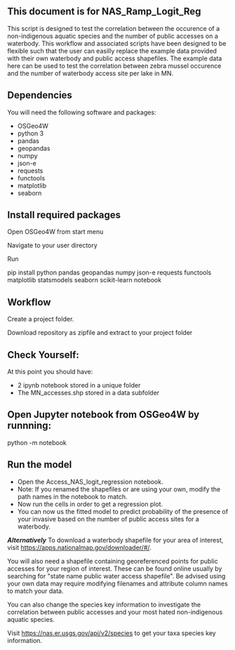 ## This document is for NAS_Ramp_Logit_Reg

This script is designed to test the correlation between the occurence of a non-indigenous aquatic species and the number of public accesses on a waterbody. This workflow and associated scripts have been designed to be flexible such that the user can easilly replace the example data provided with their own waterbody and public access shapefiles. The example data here can be used to test the correlation between zebra mussel occurence and the number of waterbody access site per lake in MN.

## Dependencies
You will need the following software and packages:

* OSGeo4W
* python 3
* pandas
* geopandas
* numpy
* json-e
* requests
* functools
* matplotlib
* seaborn

## Install required packages

Open OSGeo4W from start menu

Navigate to your user directory 

Run
	
pip install python pandas geopandas numpy json-e requests functools matplotlib statsmodels seaborn scikit-learn notebook


## Workflow
Create a project folder.

Download repository as zipfile and extract to your project folder

## Check Yourself:
	
At this point you should have:
	

* 2 ipynb notebook stored in a unique folder
* The MN_accesses.shp stored in a data subfolder 

## Open Jupyter notebook from OSGeo4W by runnning:

python -m notebook

## Run the model

* Open the Access_NAS_logit_regression notebook.
* Note: If you renamed the shapefiles or are using your own, modify the path names in the notebook to match.
* Now run the cells in order to get a regression plot.
* You can now us the fitted model to predict probability of the presence of your invasive based on the number of public access sites for a waterbody. 

***Alternatively***
To download a waterbody shapefile for your area of interest, visit https://apps.nationalmap.gov/downloader/#/. 

You will also need a shapefile containing georeferenced points for public accesses for your region of interest. These can be found online usually by searching for "state name public water access shapefile". Be advised using your own data may require modifying filenames and attribute column names to match your data.

You can also change the species key information to investigate the correlation between public accesses and your most hated non-indigenous aquatic species.

Visit https://nas.er.usgs.gov/api/v2/species to get your taxa species key information.
